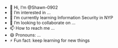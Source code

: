 - 👋 Hi, I’m @Shawn-0902
- 👀 I’m interested in ...
- 🌱 I’m currently learning Information Security in NYP
- 💞️ I’m looking to collaborate on ...
- 📫 How to reach me ...
- 😄 Pronouns: ...
- ⚡ Fun fact: keep learning for new things
  

<!---
Shawn-0902/Shawn-0902 is a ✨ special ✨ repository because its `README.md` (this file) appears on your GitHub profile.
You can click the Preview link to take a look at your changes.
--->
